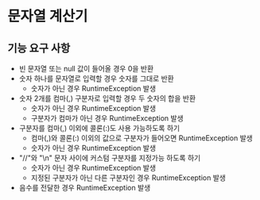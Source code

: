# 문자열 계산기
## 기능 요구 사항
* 빈 문자열 또는 null 값이 들어올 경우 0을 반환
* 숫자 하나를 문자열로 입력할 경우 숫자를 그대로 반환
  * 숫자가 아닌 경우 RuntimeException 발생
* 숫자 2개를 컴마(,) 구분자로 입력할 경우 두 숫자의 합을 반환
  * 숫자가 아닌 경우 RuntimeException 발생
  * 구분자가 컴마가 아닌 경우 RuntimeException 발생
* 구분자를 컴마(,) 이외에 콜론(:)도 사용 가능하도록 하기
  * 컴마(,)와 콜론(:) 이외의 값으로 구분자가 들어오면 RuntimeException 발생
  * 숫자가 아닌 경우 RuntimeException 발생
* "//"와 "\n" 문자 사이에 커스텀 구분자를 지정가능 하도록 하기
  * 숫자가 아닌 경우 RuntimeException 발생
  * 지정된 구분자가 아닌 다른 구분자인 경우 RuntimeException 발생
* 음수를 전달한 경우 RuntimeException 발생